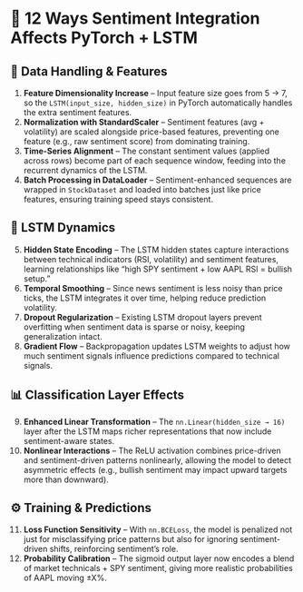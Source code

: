 # 🔗 12 Ways Sentiment Integration Affects PyTorch + LSTM

## 🔄 Data Handling & Features
1. **Feature Dimensionality Increase** – Input feature size goes from 5 → 7, so the `LSTM(input_size, hidden_size)` in PyTorch automatically handles the extra sentiment features.  
2. **Normalization with StandardScaler** – Sentiment features (avg + volatility) are scaled alongside price-based features, preventing one feature (e.g., raw sentiment score) from dominating training.  
3. **Time-Series Alignment** – The constant sentiment values (applied across rows) become part of each sequence window, feeding into the recurrent dynamics of the LSTM.  
4. **Batch Processing in DataLoader** – Sentiment-enhanced sequences are wrapped in `StockDataset` and loaded into batches just like price features, ensuring training speed stays consistent.  

## 🧠 LSTM Dynamics
5. **Hidden State Encoding** – The LSTM hidden states capture interactions between technical indicators (RSI, volatility) and sentiment features, learning relationships like “high SPY sentiment + low AAPL RSI = bullish setup.”  
6. **Temporal Smoothing** – Since news sentiment is less noisy than price ticks, the LSTM integrates it over time, helping reduce prediction volatility.  
7. **Dropout Regularization** – Existing LSTM dropout layers prevent overfitting when sentiment data is sparse or noisy, keeping generalization intact.  
8. **Gradient Flow** – Backpropagation updates LSTM weights to adjust how much sentiment signals influence predictions compared to technical signals.  

## 📊 Classification Layer Effects
9. **Enhanced Linear Transformation** – The `nn.Linear(hidden_size → 16)` layer after the LSTM maps richer representations that now include sentiment-aware states.  
10. **Nonlinear Interactions** – The ReLU activation combines price-driven and sentiment-driven patterns nonlinearly, allowing the model to detect asymmetric effects (e.g., bullish sentiment may impact upward targets more than downward).  

## ⚙️ Training & Predictions
11. **Loss Function Sensitivity** – With `nn.BCELoss`, the model is penalized not just for misclassifying price patterns but also for ignoring sentiment-driven shifts, reinforcing sentiment’s role.  
12. **Probability Calibration** – The sigmoid output layer now encodes a blend of market technicals + SPY sentiment, giving more realistic probabilities of AAPL moving ±X%.  
